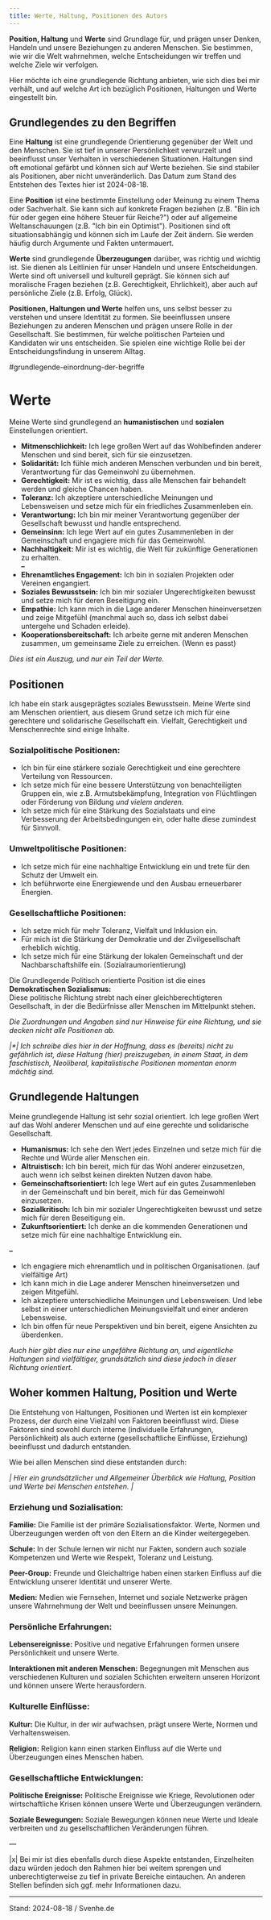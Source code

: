 ```yaml
---
title: Werte, Haltung, Positionen des Autors
---
```

**Position, Haltung** und **Werte** sind Grundlage für, und prägen unser Denken, Handeln und unsere Beziehungen zu anderen Menschen. Sie bestimmen, wie wir die Welt wahrnehmen, welche Entscheidungen wir treffen und welche Ziele wir verfolgen.

Hier möchte ich eine grundlegende Richtung anbieten, wie sich dies bei mir verhält, und auf welche Art ich bezüglich Positionen, Haltungen und Werte eingestellt bin. 

## Grundlegendes zu den Begriffen

Eine **Haltung** ist eine grundlegende Orientierung gegenüber der Welt und den Menschen. Sie ist tief in unserer Persönlichkeit verwurzelt und beeinflusst unser Verhalten in verschiedenen Situationen. Haltungen sind oft emotional gefärbt und können sich auf Werte beziehen. Sie sind stabiler als Positionen, aber nicht unveränderlich. Das Datum zum Stand des Entstehen des Textes hier ist 2024-08-18. 

Eine **Position** ist eine bestimmte Einstellung oder Meinung zu einem Thema oder Sachverhalt. Sie kann sich auf konkrete Fragen beziehen (z.B. "Bin ich für oder gegen eine höhere Steuer für Reiche?") oder auf allgemeine Weltanschauungen (z.B. "Ich bin ein Optimist"). Positionen sind oft situationsabhängig und können sich im Laufe der Zeit ändern. Sie werden häufig durch Argumente und Fakten untermauert.

**Werte** sind grundlegende **Überzeugungen** darüber, was richtig und wichtig ist. Sie dienen als Leitlinien für unser Handeln und unsere Entscheidungen. Werte sind oft universell und kulturell geprägt. Sie können sich auf moralische Fragen beziehen (z.B. Gerechtigkeit, Ehrlichkeit), aber auch auf persönliche Ziele (z.B. Erfolg, Glück).

**Positionen, Haltungen und Werte** helfen uns, uns selbst besser zu verstehen und unsere Identität zu formen. Sie beeinflussen unsere Beziehungen zu anderen Menschen und prägen unsere Rolle in der Gesellschaft. Sie bestimmen, für welche politischen Parteien und Kandidaten wir uns entscheiden. Sie spielen eine wichtige Rolle bei der Entscheidungsfindung in unserem Alltag.

\#grundlegende-einordnung-der-begriffe

# Werte

Meine Werte sind grundlegend an **humanistischen** und **sozialen** Einstellungen orientiert.

* **Mitmenschlichkeit:** Ich lege großen Wert auf das Wohlbefinden anderer Menschen und sind bereit, sich für sie einzusetzen.  
* **Solidarität:** Ich fühle mich anderen Menschen verbunden und bin bereit, Verantwortung für das Gemeinwohl zu übernehmen.  
* **Gerechtigkeit:** Mir ist es wichtig, dass alle Menschen fair behandelt werden und gleiche Chancen haben.  
* **Toleranz:** Ich akzeptiere unterschiedliche Meinungen und Lebensweisen und setze mich für ein friedliches Zusammenleben ein.  
* **Verantwortung:** Ich bin mir meiner Verantwortung gegenüber der Gesellschaft bewusst und handle entsprechend.  
* **Gemeinsinn:** Ich lege Wert auf ein gutes Zusammenleben in der Gemeinschaft und engagiere mich für das Gemeinwohl.  
* **Nachhaltigkeit:** Mir ist es wichtig, die Welt für zukünftige Generationen zu erhalten.  
  **–**  
* **Ehrenamtliches Engagement:** Ich bin in sozialen Projekten oder Vereinen engangiert.  
* **Soziales Bewusstsein:** Ich bin mir sozialer Ungerechtigkeiten bewusst und setze mich für deren Beseitigung ein.  
* **Empathie:** Ich kann mich in die Lage anderer Menschen hineinversetzen und zeige Mitgefühl (manchmal auch so, dass ich selbst dabei untergehe und Schaden erleide).  
* **Kooperationsbereitschaft:** Ich arbeite gerne mit anderen Menschen zusammen, um gemeinsame Ziele zu erreichen. (Wenn es passt) 

*Dies ist ein Auszug, und nur ein Teil der Werte.*

## 

## Positionen

Ich habe ein stark ausgeprägtes soziales Bewusstsein. Meine Werte sind am Menschen orientiert, aus diesem Grund setze ich mich für eine gerechtere und solidarische Gesellschaft ein. Vielfalt, Gerechtigkeit und Menschenrechte sind einige Inhalte. 

### Sozialpolitische Positionen:

* Ich bin für eine stärkere soziale Gerechtigkeit und eine gerechtere Verteilung von Ressourcen.  
* Ich setze mich für eine bessere Unterstützung von benachteiligten Gruppen ein, wie z.B. Armutsbekämpfung, Integration von Flüchtlingen oder Förderung von Bildung *und vielem anderen.*  
* Ich setze mich für eine Stärkung des Sozialstaats und eine Verbesserung der Arbeitsbedingungen ein, oder halte diese zumindest für Sinnvoll.

### Umweltpolitische Positionen:

* Ich setze mich für eine nachhaltige Entwicklung ein und trete für den Schutz der Umwelt ein.  
* Ich beführworte eine Energiewende und den Ausbau erneuerbarer Energien.

### Gesellschaftliche Positionen:

* Ich setze mich für mehr Toleranz, Vielfalt und Inklusion ein.  
* Für mich ist die Stärkung der Demokratie und der Zivilgesellschaft erheblich wichtig.  
* Ich setze mich für eine Stärkung der lokalen Gemeinschaft und der Nachbarschaftshilfe ein. (Sozialraumorientierung)

Die Grundlegende Politisch orientierte Position ist die eines **Demokratischen Sozialismus:**      
Diese politische Richtung strebt nach einer gleichberechtigteren Gesellschaft, in der die Bedürfnisse aller Menschen im Mittelpunkt stehen. 

*Die Zuordnungen und Angaben sind nur Hinweise für eine Richtung, und sie decken nicht alle Positionen ab.*

*|\*| Ich schreibe dies hier in der Hoffnung, dass es (bereits) nicht zu gefährlich ist, diese Haltung (hier) preiszugeben, in einem Staat, in dem faschistisch, Neoliberal, kapitalistische Positionen momentan enorm mächtig sind.*

## Grundlegende Haltungen

Meine grundlegende Haltung ist sehr sozial orientiert.  Ich lege großen Wert auf das Wohl anderer Menschen und auf eine gerechte und solidarische Gesellschaft.

* **Humanismus:** Ich sehe den Wert jedes Einzelnen und setze mich für die Rechte und Würde aller Menschen ein.  
* **Altruistisch:** Ich bin bereit, mich für das Wohl anderer einzusetzen, auch wenn ich selbst keinen direkten Nutzen davon habe.  
* **Gemeinschaftsorientiert:** Ich lege Wert auf ein gutes Zusammenleben in der Gemeinschaft und bin bereit, mich für das Gemeinwohl einzusetzen.  
* **Sozialkritisch:** Ich bin mir sozialer Ungerechtigkeiten bewusst und setze mich für deren Beseitigung ein.  
* **Zukunftsorientiert:** Ich denke an die kommenden Generationen und setze mich für eine nachhaltige Entwicklung ein.

**–**

* Ich engagiere mich ehrenamtlich und in politischen Organisationen. (auf vielfältige Art)  
* Ich kann mich in die Lage anderer Menschen hineinversetzen und zeigen Mitgefühl.  
* Ich akzeptiere unterschiedliche Meinungen und Lebensweisen. Und lebe selbst in einer unterschiedlichen Meinungsvielfalt und einer anderen Lebensweise.  
* Ich bin offen für neue Perspektiven und bin bereit, eigene Ansichten zu überdenken.

*Auch hier gibt dies nur eine ungefähre Richtung an, und eigentliche Haltungen sind vielfältiger, grundsätzlich sind diese jedoch in dieser Richtung orientiert.*

## Woher kommen Haltung, Position und Werte

Die Entstehung von Haltungen, Positionen und Werten ist ein komplexer Prozess, der durch eine Vielzahl von Faktoren beeinflusst wird. Diese Faktoren sind sowohl durch interne (individuelle Erfahrungen, Persönlichkeit) als auch externe (gesellschaftliche Einflüsse, Erziehung) beeinflusst und dadurch entstanden.

Wie bei allen Menschen sind diese entstanden durch: 

*| Hier ein grundsätzlicher und Allgemeiner Überblick wie Haltung, Position und Werte bei Menschen entstehen. |*

### Erziehung und Sozialisation:

**Familie:** Die Familie ist der primäre Sozialisationsfaktor. Werte, Normen und Überzeugungen werden oft von den Eltern an die Kinder weitergegeben.

**Schule:** In der Schule lernen wir nicht nur Fakten, sondern auch soziale Kompetenzen und Werte wie Respekt, Toleranz und Leistung.

**Peer-Group:** Freunde und Gleichaltrige haben einen starken Einfluss auf die Entwicklung unserer Identität und unserer Werte.

**Medien:** Medien wie Fernsehen, Internet und soziale Netzwerke prägen unsere Wahrnehmung der Welt und beeinflussen unsere Meinungen.

### Persönliche Erfahrungen:

**Lebensereignisse:** Positive und negative Erfahrungen formen unsere Persönlichkeit und unsere Werte.

**Interaktionen mit anderen Menschen:** Begegnungen mit Menschen aus verschiedenen Kulturen und sozialen Schichten erweitern unseren Horizont und können unsere Werte herausfordern.

### Kulturelle Einflüsse:

**Kultur:** Die Kultur, in der wir aufwachsen, prägt unsere Werte, Normen und Verhaltensweisen.

**Religion:** Religion kann einen starken Einfluss auf die Werte und Überzeugungen eines Menschen haben.

### Gesellschaftliche Entwicklungen:

**Politische Ereignisse:** Politische Ereignisse wie Kriege, Revolutionen oder wirtschaftliche Krisen können unsere Werte und Überzeugungen verändern.

**Soziale Bewegungen:** Soziale Bewegungen können neue Werte und Ideale verbreiten und zu gesellschaftlichen Veränderungen führen.

—

|x| Bei mir ist dies ebenfalls durch diese Aspekte entstanden, Einzelheiten dazu würden jedoch den Rahmen hier bei weitem sprengen und unberechtigterweise zu tief in private Bereiche eintauchen. An anderen Stellen befinden sich ggf. mehr Informationen dazu.  

---

Stand: 2024-08-18 / Svenhe.de
